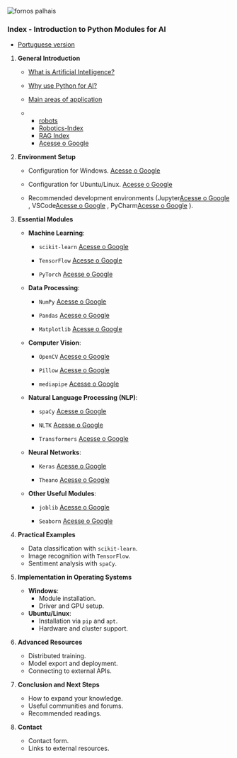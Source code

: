 ![fornos palhais](https://github.com/0joseDark/my-AI-book/blob/main/images/fornos-palhais.jpg)
### **Index - Introduction to Python Modules for AI**
- [Portuguese version](https://github.com/0joseDark/my-AI-book/blob/main/README.md)

1. **General Introduction**  
   - [What is Artificial Intelligence?](https://github.com/0joseDark/my-AI-book/blob/main/doc-en/Artificial-Intelligence.md)

   - [Why use Python for AI?](https://github.com/0joseDark/my-AI-book/blob/main/doc-en/Application-Areas.md)

   - [Main areas of application](https://github.com/0joseDark/my-AI-book/blob/main/doc-en/Application-Areas.md)
   - - [robots](https://github.com/0joseDark/my-AI-book/blob/main/doc-en/robots.md)
     - [Robotics-Index](https://github.com/0joseDark/my-AI-book/blob/main/doc-en/Robotics-Index.md)
     - [RAG Index](https://github.com/0joseDark/my-AI-book/blob/main/doc-en/RAG.Index.md)
     - [Acesse o Google](https://www.google.com)
 

2. **Environment Setup**  
   - Configuration for Windows.  [Acesse o Google](https://www.google.com)

   - Configuration for Ubuntu/Linux. [Acesse o Google](https://www.google.com)
 
   - Recommended development environments (Jupyter[Acesse o Google](https://www.google.com)
, VSCode[Acesse o Google](https://www.google.com)
, PyCharm[Acesse o Google](https://www.google.com)
).  

3. **Essential Modules**  
   - **Machine Learning**:  
     - `scikit-learn`  [Acesse o Google](https://www.google.com)

     - `TensorFlow`  [Acesse o Google](https://www.google.com)

     - `PyTorch`  [Acesse o Google](https://www.google.com)

   - **Data Processing**:  
     - `NumPy`  [Acesse o Google](https://www.google.com)

     - `Pandas`  [Acesse o Google](https://www.google.com)

     - `Matplotlib`  [Acesse o Google](https://www.google.com)

   - **Computer Vision**:  
     - `OpenCV` [Acesse o Google](https://www.google.com)
 
     - `Pillow` [Acesse o Google](https://www.google.com)
 
     - `mediapipe`  [Acesse o Google](https://www.google.com)

   - **Natural Language Processing (NLP)**:  
     - `spaCy`  [Acesse o Google](https://www.google.com)

     - `NLTK` [Acesse o Google](https://www.google.com)
 
     - `Transformers` [Acesse o Google](https://www.google.com)
 
   - **Neural Networks**:  
     - `Keras`  [Acesse o Google](https://www.google.com)

     - `Theano`  [Acesse o Google](https://www.google.com)

   - **Other Useful Modules**:  
     - `joblib`  [Acesse o Google](https://www.google.com)

     - `Seaborn`  [Acesse o Google](https://www.google.com)


4. **Practical Examples**  
   - Data classification with `scikit-learn`.  
   - Image recognition with `TensorFlow`.  
   - Sentiment analysis with `spaCy`.  

5. **Implementation in Operating Systems**  
   - **Windows**:  
     - Module installation.  
     - Driver and GPU setup.  
   - **Ubuntu/Linux**:  
     - Installation via `pip` and `apt`.  
     - Hardware and cluster support.  

6. **Advanced Resources**  
   - Distributed training.  
   - Model export and deployment.  
   - Connecting to external APIs.  

7. **Conclusion and Next Steps**  
   - How to expand your knowledge.  
   - Useful communities and forums.  
   - Recommended readings.  

8. **Contact**  
   - Contact form.  
   - Links to external resources.  
